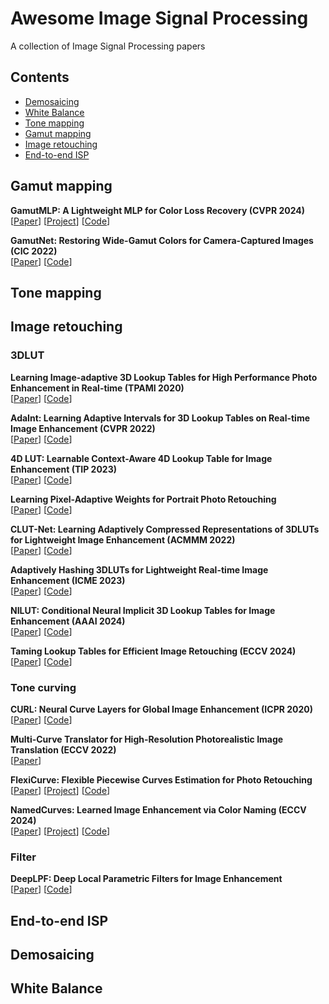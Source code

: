 <!-- The superlink doesn't support uppercases -->
# Awesome Image Signal Processing

A collection of Image Signal Processing papers

## Contents

- [Demosaicing](#Demosaicing)
- [White Balance](#White-balanc)
- [Tone mapping](#Tone-mapping)
- [Gamut mapping](#Gamut-mapping)
- [Image retouching](#Image-retouching)
- [End-to-end ISP](#End-to-end-ISP)


 <!-- Template: **Title**\
[[Paper]()]
[[Project]()]
[[Code]()]--> 

## Gamut mapping

**GamutMLP: A Lightweight MLP for Color Loss Recovery (CVPR 2024)** \
[[Paper](https://arxiv.org/abs/2304.11743)]
[[Project](https://gamut-mlp.github.io/)]
[[Code](https://github.com/hminle/gamut-mlp)]

**GamutNet: Restoring Wide-Gamut Colors for Camera-Captured Images (CIC 2022)** \
[[Paper](https://library.imaging.org/admin/apis/public/api/ist/website/downloadArticle/cic/29/1/art00003)]
[[Code](https://github.com/gamut-mapping/GamutNet)]


## Tone mapping


## Image retouching

### 3DLUT

**Learning Image-adaptive 3D Lookup Tables for High Performance Photo Enhancement in Real-time (TPAMI 2020)** \
[[Paper](https://arxiv.org/abs/2009.14468)]
[[Code](https://github.com/HuiZeng/Image-Adaptive-3DLUT)]

**AdaInt: Learning Adaptive Intervals for 3D Lookup Tables on Real-time Image Enhancement (CVPR 2022)** \
[[Paper](https://arxiv.org/abs/2204.13983)]
[[Code](https://github.com/ImCharlesY/AdaInt)]

**4D LUT: Learnable Context-Aware 4D Lookup Table for Image Enhancement (TIP 2023)** \
[[Paper](https://arxiv.org/abs/2209.01749)]
[[Code](https://github.com/ChengxuLiu/4DLUT)]

**Learning Pixel-Adaptive Weights for Portrait Photo Retouching** \
[[Paper](https://arxiv.org/abs/2112.03536)]
[[Code](https://github.com/CodeMonsterPHD/PWA)]

**CLUT-Net: Learning Adaptively Compressed Representations of 3DLUTs for Lightweight Image Enhancement (ACMMM 2022)** \
[[Paper](https://dl.acm.org/doi/10.1145/3503161.3547879)]
[[Code](https://github.com/Xian-Bei/CLUT)]

**Adaptively Hashing 3DLUTs for Lightweight Real-time Image Enhancement (ICME 2023)** \
[[Paper](https://ieeexplore.ieee.org/document/10220002)]
[[Code](https://github.com/Xian-Bei/CLUT)]

**NILUT: Conditional Neural Implicit 3D Lookup Tables for Image Enhancement (AAAI 2024)** \
[[Paper](https://arxiv.org/pdf/2306.11920)]
[[Code](https://github.com/mv-lab/nilut)]

**Taming Lookup Tables for Efficient Image Retouching (ECCV 2024)** \
[[Paper](https://arxiv.org/abs/2403.19238)]
[[Code](https://github.com/Stephen0808/ICELUT)]


### Tone curving

**CURL: Neural Curve Layers for Global Image Enhancement (ICPR 2020)**\
[[Paper](https://arxiv.org/abs/1911.13175)]
[[Code](https://github.com/sjmoran/CURL)]

**Multi-Curve Translator for High-Resolution Photorealistic Image Translation (ECCV 2022)**\
[[Paper](https://arxiv.org/abs/2203.07756)]


**FlexiCurve: Flexible Piecewise Curves Estimation for Photo Retouching**\
[[Paper](https://openaccess.thecvf.com/content/CVPR2023W/NTIRE/papers/Li_FlexiCurve_Flexible_Piecewise_Curves_Estimation_for_Photo_Retouching_CVPRW_2023_paper.pdf)]
[[Project](https://li-chongyi.github.io/FlexiCurve/)]
[[Code]()]

**NamedCurves: Learned Image Enhancement via Color Naming (ECCV 2024)**\
[[Paper](https://arxiv.org/pdf/2407.09892)]
[[Project](https://namedcurves.github.io/)]
[[Code](https://github.com/davidserra9/namedcurves)]


### Filter

**DeepLPF: Deep Local Parametric Filters for Image Enhancement**\
[[Paper](https://arxiv.org/pdf/2003.13985)]
[[Code](https://github.com/sjmoran/DeepLPF)]

## End-to-end ISP

## Demosaicing

## White Balance








